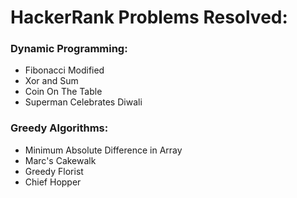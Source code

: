 # HackerRank Problems Resolved:

### Dynamic Programming:
- Fibonacci Modified
- Xor and Sum
- Coin On The Table
- Superman Celebrates Diwali

### Greedy Algorithms:
- Minimum Absolute Difference in Array
- Marc's Cakewalk
- Greedy Florist
- Chief Hopper
